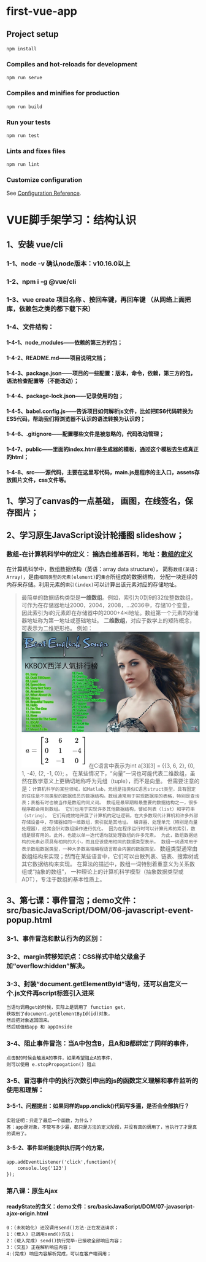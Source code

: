 # first-vue-app

## Project setup

``` 
npm install
```

### Compiles and hot-reloads for development

``` 
npm run serve
```

### Compiles and minifies for production

``` 
npm run build
```

### Run your tests

``` 
npm run test
```

### Lints and fixes files

``` 
npm run lint
```

### Customize configuration

See [Configuration Reference](https://cli.vuejs.org/config/).

# VUE脚手架学习：结构认识

## 1、安装 vue/cli
### 1-1、node -v 确认node版本：v10.16.0以上
### 1-2、npm i -g @vue/cli
### 1-3、vue create 项目名称 、按回车键，再回车键 （从网络上面把库，依赖包之类的都下载下来）
### 1-4、文件结构：
#### 1-4-1、node_modules——依赖的第三方的包；
#### 1-4-2、README.md——项目说明文档；
#### 1-4-3、package.json——项目的一些配置：版本，命令，依赖，第三方的包，语法检查配置等（不能改动）；
#### 1-4-4、package-lock.json——记录使用的包；
#### 1-4-5、babel.config.js——告诉项目如何解析js文件，比如把ES6代码转换为ES5代码，帮助我们将浏览器不认识的语法转换为认识的；
#### 1-4-6、.gitignore——配置哪些文件是被忽略的，代码改动管理；
#### 1-4-7、public——里面的index.html是生成器的模板，通过这个模板去生成真正的html；
#### 1-4-8、src——源代码，主要在这里写代码，main.js是程序的主入口，assets存放图片文件，css文件等。


## 1、学习了canvas的一点基础， 画图，在线签名，保存图片；

## 2、学习原生JavaScript设计轮播图 slideshow；

### 数组-在计算机科学中的定义： 摘选自维基百科，地址：[数组的定义](https://zh.wikipedia.org/wiki/%E6%95%B0%E7%BB%84) 

在计算机科学中，数组数据结构（英语：array data structure），
简称```数组(英语：Array)```，是由``相同类型的元素(element)``的``集合``所组成的数据结构，
分配一块连续的内存来存储。利用元素的``索引(index)``可以计算出该元素对应的存储地址。
>最简单的数据结构类型是**一维数组**。例如，索引为0到9的32位整数数组，
可作为在存储器地址2000，2004，2008，...2036中，存储10个变量，
因此索引为i的元素即在存储器中的2000+4×i地址。数组第一个元素的存储器地址称为第一地址或基础地址。
>**二维数组**，对应于数学上的矩阵概念，可表示为二维矩形格。
>例如：![beauty](https://raw.githubusercontent.com/femaimi9527/images/images-pictures/1571371126(1).jpg)
![数组](https://raw.githubusercontent.com/femaimi9527/images/images-pictures/array.jpg)
在C语言中表示为int a[3][3] = {{3, 6, 2}, {0, 1, -4}, {2, -1, 0}}; 。
在某些情况下，“向量”一词也可能代表二维数组，虽然在数学意义上更确切地称呼为元组（tuple），而不是向量。
但需要注意的是：```计算机科学的某些领域，如Matlab，元组是指类似C语言struct类型，具有固定的往往是不同类型的数据成员的数据结构。数组通常用于实现数据库的表格，特别是查询表；表格有时也被当作是数组的同义词。
数组是最早期和最重要的数据结构之一，很多程序都会用到数组。
它们也用于实现许多其他数据结构，譬如列表（list）和字符串（string）。
它们有成效地开展了计算机的定址逻辑。在大多数现代计算机和许多外部存储设备中，存储器如同一维数组，索引就是其地址。
编译器、处理单元（特别是向量处理器），经常会针对数组操作进行优化。
因为在程序运行时可以计算元素的索引，数组是很有用的。此外，也能以单一迭代语句就处理数组的许多元素。
为此，数组数据结构的元素必须具有相同的大小，而且应该使用相同的数据类型表示。
数组一词通常用于表示数组数据类型，一种大多数高端编程语言都会内置的数据类型。```
数组类型通常由数组结构来实现；然而在某些语言中，它们可以由散列表、链表、搜索树或其它数据结构来实现。
在算法的描述中，数组一词特别着重意义为关系数组或“抽象的数组”，
一种理论上的计算机科学模型（抽象数据类型或 ADT），专注于数组的基本性质上。

## 3、第七课：事件冒泡；demo文件：src/basicJavaScript/DOM/06-javascript-event-popup.html

### 3-1、事件冒泡和默认行为的区别：

### 3-2、margin转移知识点：CSS样式中给父级盒子加“overflow:hidden”解决。

### 3-3、封装“document.getElementById”语句，还可以自定义一个.js文件再script标签引入进来
    当语句调用get的时候，实际上是调用了 function get，
    获取到了document.getElementById(id)对象，
    然后把对象返回回来。
    然后赋值给app 和 appInside 
### 3-4、阻止事件冒泡：当A中包含B，且A和B都绑定了同样的事件，
    点击B的时候会触发A的事件，如果希望阻止A的事件，
    则可以使用 e.stopPropogation() 阻止
### 3-5、冒泡事件中的执行次数引申出的js的函数定义理解和事件监听的使用和理解：
#### 3-5-1、问题提出：如果同样的app.onclick()代码写多遍，是否会全部执行？
    实验证明：只走了最后一个函数，为什么？
    答：app是对象，不管写多少遍，都只是方法的定义阶段，并没有真的调用了，当执行了才是真的调用了。
#### 3-5-2、事件监听能提供执行两个的方案，
    app.addEventListener('click',function(){
        console.log('123')
    });

### 第八课：原生Ajax
#### readyState的含义：demo文件：src/basicJavaScript/DOM/07-javascript-ajax-origin.html
    0：(未初始化) 还没调用send()方法-正在发送请求；
    1：(载入) 已调用send()方法；
    2：(载入完成) send()执行完毕-已接收全部响应内容；
    3：(交互) 正在解析响应内容；
    4:(完成) 响应内容解析完成，可以在客户端调用；

